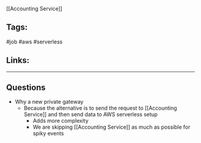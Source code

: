 [[Accounting Service]]

## Tags:
#job #aws #serverless 

## Links:

---

## Questions
- Why a new private gateway
	- Because the alternative is to send the request to [[Accounting Service]] and then send data to AWS serverless setup 
		- Adds more complexity
		- We are skipping [[Accounting Service]] as much as possible for spiky events